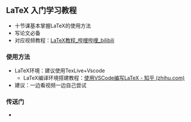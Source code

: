 ## LaTeX 入门学习教程
- 十节课基本掌握LaTeX的使用方法
- 写论文必备
- 对应视频教程：[LaTeX教程_哔哩哔哩_bilibili](https://www.bilibili.com/video/BV1Pf4y1p7MM?p=5&vd_source=06d5516ee4f517472270277cac88fae0)
### 使用方法
- LaTeX环境：建议使用TexLive+Vscode
  - LaTeX编译环境搭建教程：[使用VSCode编写LaTeX - 知乎 (zhihu.com)](https://zhuanlan.zhihu.com/p/38178015)
- 建议：一边看视频一边自己尝试
### 传送门
- 
